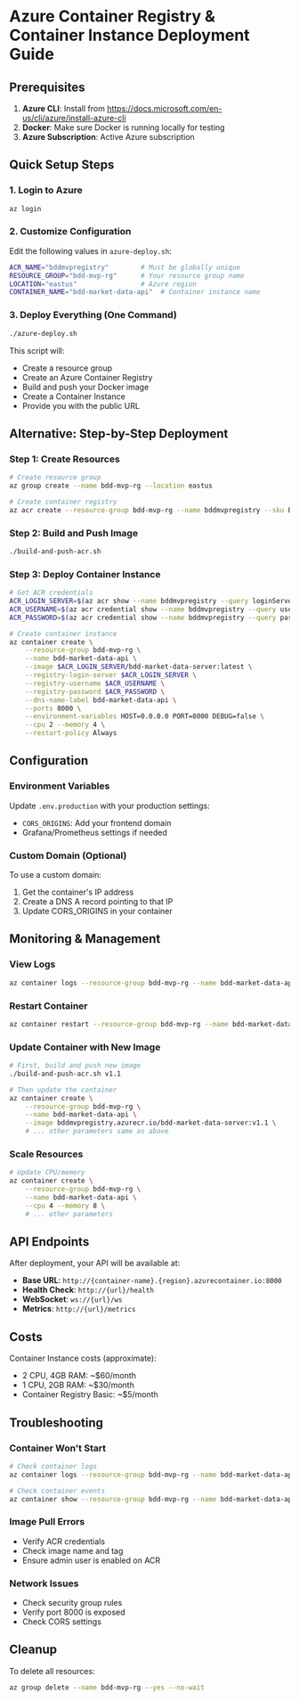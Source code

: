 # Azure Container Registry & Container Instance Deployment Guide

## Prerequisites

1. **Azure CLI**: Install from https://docs.microsoft.com/en-us/cli/azure/install-azure-cli
2. **Docker**: Make sure Docker is running locally for testing
3. **Azure Subscription**: Active Azure subscription

## Quick Setup Steps

### 1. Login to Azure
```bash
az login
```

### 2. Customize Configuration
Edit the following values in `azure-deploy.sh`:
```bash
ACR_NAME="bddmvpregistry"        # Must be globally unique
RESOURCE_GROUP="bdd-mvp-rg"      # Your resource group name
LOCATION="eastus"                # Azure region
CONTAINER_NAME="bdd-market-data-api"  # Container instance name
```

### 3. Deploy Everything (One Command)
```bash
./azure-deploy.sh
```

This script will:
- Create a resource group
- Create an Azure Container Registry
- Build and push your Docker image
- Create a Container Instance
- Provide you with the public URL

## Alternative: Step-by-Step Deployment

### Step 1: Create Resources
```bash
# Create resource group
az group create --name bdd-mvp-rg --location eastus

# Create container registry
az acr create --resource-group bdd-mvp-rg --name bddmvpregistry --sku Basic --admin-enabled true
```

### Step 2: Build and Push Image
```bash
./build-and-push-acr.sh
```

### Step 3: Deploy Container Instance
```bash
# Get ACR credentials
ACR_LOGIN_SERVER=$(az acr show --name bddmvpregistry --query loginServer --output tsv)
ACR_USERNAME=$(az acr credential show --name bddmvpregistry --query username --output tsv)
ACR_PASSWORD=$(az acr credential show --name bddmvpregistry --query passwords[0].value --output tsv)

# Create container instance
az container create \
    --resource-group bdd-mvp-rg \
    --name bdd-market-data-api \
    --image $ACR_LOGIN_SERVER/bdd-market-data-server:latest \
    --registry-login-server $ACR_LOGIN_SERVER \
    --registry-username $ACR_USERNAME \
    --registry-password $ACR_PASSWORD \
    --dns-name-label bdd-market-data-api \
    --ports 8000 \
    --environment-variables HOST=0.0.0.0 PORT=8000 DEBUG=false \
    --cpu 2 --memory 4 \
    --restart-policy Always
```

## Configuration

### Environment Variables
Update `.env.production` with your production settings:
- `CORS_ORIGINS`: Add your frontend domain
- Grafana/Prometheus settings if needed

### Custom Domain (Optional)
To use a custom domain:
1. Get the container's IP address
2. Create a DNS A record pointing to that IP
3. Update CORS_ORIGINS in your container

## Monitoring & Management

### View Logs
```bash
az container logs --resource-group bdd-mvp-rg --name bdd-market-data-api --follow
```

### Restart Container
```bash
az container restart --resource-group bdd-mvp-rg --name bdd-market-data-api
```

### Update Container with New Image
```bash
# First, build and push new image
./build-and-push-acr.sh v1.1

# Then update the container
az container create \
    --resource-group bdd-mvp-rg \
    --name bdd-market-data-api \
    --image bddmvpregistry.azurecr.io/bdd-market-data-server:v1.1 \
    # ... other parameters same as above
```

### Scale Resources
```bash
# Update CPU/memory
az container create \
    --resource-group bdd-mvp-rg \
    --name bdd-market-data-api \
    --cpu 4 --memory 8 \
    # ... other parameters
```

## API Endpoints

After deployment, your API will be available at:
- **Base URL**: `http://{container-name}.{region}.azurecontainer.io:8000`
- **Health Check**: `http://{url}/health`
- **WebSocket**: `ws://{url}/ws`
- **Metrics**: `http://{url}/metrics`

## Costs

Container Instance costs (approximate):
- 2 CPU, 4GB RAM: ~$60/month
- 1 CPU, 2GB RAM: ~$30/month
- Container Registry Basic: ~$5/month

## Troubleshooting

### Container Won't Start
```bash
# Check container logs
az container logs --resource-group bdd-mvp-rg --name bdd-market-data-api

# Check container events
az container show --resource-group bdd-mvp-rg --name bdd-market-data-api
```

### Image Pull Errors
- Verify ACR credentials
- Check image name and tag
- Ensure admin user is enabled on ACR

### Network Issues
- Check security group rules
- Verify port 8000 is exposed
- Check CORS settings

## Cleanup

To delete all resources:
```bash
az group delete --name bdd-mvp-rg --yes --no-wait
```